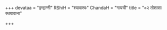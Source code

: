 +++
devataa = "इन्द्राग्नी"
RShiH = "श्यावाश्वः"
ChandaH = "गायत्री"
title = "०२ तोशासा रथयावाना"

+++
